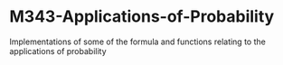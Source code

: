 # M343-Applications-of-Probability
Implementations of some of the formula and functions relating to the applications of probability
